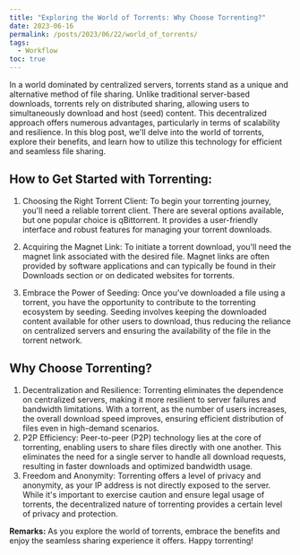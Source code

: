 ```yaml
---
title: "Exploring the World of Torrents: Why Choose Torrenting?"
date: 2023-06-16
permalink: /posts/2023/06/22/world_of_torrents/
tags:
  - Workflow
toc: true
---
```


In a world dominated by centralized servers, torrents stand as a unique and
alternative method of file sharing. Unlike traditional server-based downloads,
torrents rely on distributed sharing, allowing users to simultaneously download
and host (seed) content. This decentralized approach offers numerous
advantages, particularly in terms of scalability and resilience. In this blog
post, we'll delve into the world of torrents, explore their benefits, and learn
how to utilize this technology for efficient and seamless file sharing.

## How to Get Started with Torrenting:

1. Choosing the Right Torrent Client: To begin your torrenting journey, you'll need a reliable torrent client. There are several options available, but one popular choice is qBittorrent. It provides a user-friendly interface and robust features for managing your torrent downloads.

2. Acquiring the Magnet Link: To initiate a torrent download, you'll need the magnet link associated with the desired file. Magnet links are often provided by software applications and can typically be found in their Downloads section or on dedicated websites for torrents.

3. Embrace the Power of Seeding: Once you've downloaded a file using a torrent, you have the opportunity to contribute to the torrenting ecosystem by seeding. Seeding involves keeping the downloaded content available for other users to download, thus reducing the reliance on centralized servers and ensuring the availability of the file in the torrent network.

## Why Choose Torrenting?

1. Decentralization and Resilience: Torrenting eliminates the dependence on centralized servers, making it more resilient to server failures and bandwidth limitations. With a torrent, as the number of users increases, the overall download speed improves, ensuring efficient distribution of files even in high-demand scenarios.
1. P2P Efficiency: Peer-to-peer (P2P) technology lies at the core of torrenting, enabling users to share files directly with one another. This eliminates the need for a single server to handle all download requests, resulting in faster downloads and optimized bandwidth usage.
1. Freedom and Anonymity: Torrenting offers a level of privacy and anonymity, as your IP address is not directly exposed to the server. While it's important to exercise caution and ensure legal usage of torrents, the decentralized nature of torrenting provides a certain level of privacy and protection.

**Remarks:** 
As you explore the world of torrents, embrace the benefits and enjoy the
seamless sharing experience it offers. Happy torrenting!

